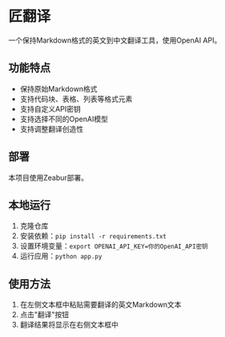 # 匠翻译

一个保持Markdown格式的英文到中文翻译工具，使用OpenAI API。

## 功能特点

- 保持原始Markdown格式
- 支持代码块、表格、列表等格式元素
- 支持自定义API密钥
- 支持选择不同的OpenAI模型
- 支持调整翻译创造性

## 部署

本项目使用Zeabur部署。

## 本地运行

1. 克隆仓库
2. 安装依赖：`pip install -r requirements.txt`
3. 设置环境变量：`export OPENAI_API_KEY=你的OpenAI_API密钥`
4. 运行应用：`python app.py`

## 使用方法

1. 在左侧文本框中粘贴需要翻译的英文Markdown文本
2. 点击"翻译"按钮
3. 翻译结果将显示在右侧文本框中 